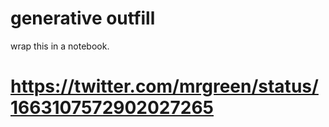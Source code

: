 # generative outfill

wrap this in a notebook.

# https://twitter.com/mrgreen/status/1663107572902027265
